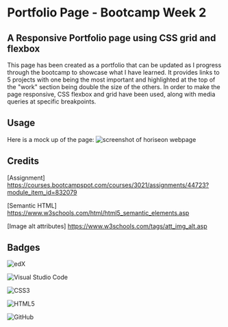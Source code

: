 # Portfolio Page - Bootcamp Week 2

## A Responsive Portfolio page using CSS grid and flexbox 

This page has been created as a portfolio that can be updated as I progress through the bootcamp to showcase what I have learned. It provides links to 5 projects with one being the most important and highlighted at the top of the "work" section being double the size of the others. In order to make the page responsive, CSS flexbox and grid have been used, along with media queries at specific breakpoints.


## Usage

Here is a mock up of the page:
    ![screenshot of horiseon webpage](assets/images/Screenshot.png)
  

## Credits

[Assignment] https://courses.bootcampspot.com/courses/3021/assignments/44723?module_item_id=832079

[Semantic HTML] https://www.w3schools.com/html/html5_semantic_elements.asp

[Image alt attributes] https://www.w3schools.com/tags/att_img_alt.asp
 
## Badges

![edX](https://img.shields.io/badge/edX-%2302262B.svg?style=for-the-badge&logo=edX&logoColor=white)

![Visual Studio Code](https://img.shields.io/badge/Visual%20Studio%20Code-0078d7.svg?style=for-the-badge&logo=visual-studio-code&logoColor=white)

![CSS3](https://img.shields.io/badge/css3-%231572B6.svg?style=for-the-badge&logo=css3&logoColor=white)

![HTML5](https://img.shields.io/badge/html5-%23E34F26.svg?style=for-the-badge&logo=html5&logoColor=white)

![GitHub](https://img.shields.io/badge/github-%23121011.svg?style=for-the-badge&logo=github&logoColor=white)